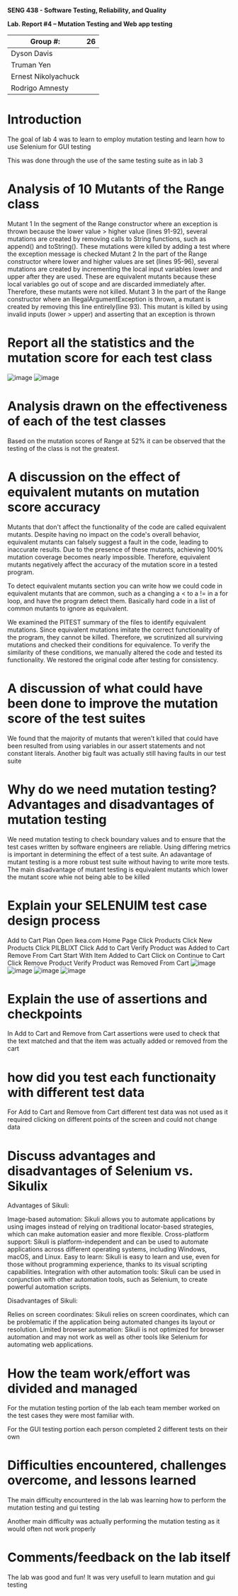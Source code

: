 **SENG 438 - Software Testing, Reliability, and Quality**

**Lab. Report \#4 – Mutation Testing and Web app testing**

| Group \#:      | 26  |
| -------------- | --- |
| Dyson Davis    |     |
| Truman Yen     |     |
| Ernest Nikolyachuck               |     |
| Rodrigo Amnesty               |     |

# Introduction
The goal of lab 4 was to learn to employ mutation testing and learn how to use Selenium for GUI testing

This was done through the use of the same testing suite as in lab 3

# Analysis of 10 Mutants of the Range class 
Mutant 1
In the segment of the Range constructor where an exception is thrown because the lower value > higher value (lines 91-92), several mutations are created by removing calls to String functions, such as append() and  toString().  These mutations were killed by adding a test where the exception message is checked
Mutant 2
In the part of the Range constructor where lower and higher values are set (lines 95-96), several mutations are created by incrementing the local input variables lower and upper after they are used.  These are equivalent mutants because these local variables go out of scope and are discarded immediately after.  Therefore, these mutants were not killed. 
Mutant 3
In the part of the Range constructor where an IllegalArgumentException is thrown, a mutant is created by removing this line entirely(line 93).  This mutant is killed by using invalid inputs (lower > upper) and asserting that an exception is thrown 



# Report all the statistics and the mutation score for each test class
![image](https://user-images.githubusercontent.com/101442804/225976032-33c7d166-8349-41b8-b7a0-ada8e9556a12.png)
![image](https://user-images.githubusercontent.com/101442804/225981816-ec6193a4-f543-49ad-aef2-5ba419f9a854.png)



# Analysis drawn on the effectiveness of each of the test classes
Based on the mutation scores of Range at 52% it can be observed that the testing of the class is not the greatest.
# A discussion on the effect of equivalent mutants on mutation score accuracy
Mutants that don't affect the functionality of the code are called equivalent mutants. Despite having no impact on the code's overall behavior, equivalent mutants can falsely suggest a fault in the code, leading to inaccurate results. Due to the presence of these mutants, achieving 100% mutation coverage becomes nearly impossible. Therefore, equivalent mutants negatively affect the accuracy of the mutation score in a tested program.

To detect equivalent mutants section you can write how we could code in equivalent mutants that are common, such as a changing a < to a != in a for loop, and have the program detect them.
Basically hard code in a list of common mutants to ignore as equivalent.

We examined the PITEST summary of the files to identify equivalent mutations. Since equivalent mutations imitate the correct functionality of the program, they cannot be killed. Therefore, we scrutinized all surviving mutations and checked their conditions for equivalence. To verify the similarity of these conditions, we manually altered the code and tested its functionality. We restored the original code after testing for consistency.
# A discussion of what could have been done to improve the mutation score of the test suites
We found that the majority of mutants that weren't killed that could have been resulted from using variables in our assert statements and not constant literals. Another big fault was actually still having faults in our test suite
# Why do we need mutation testing? Advantages and disadvantages of mutation testing
We need mutation testing to check boundary values and to ensure that the test cases written by software engineers are reliable. Using differing metrics is important in determining the effect of a test suite. An adavantage of mutant testing is a more robust test suite without having to write more tests. The main disadvantage of mutant testing is equivalent mutants which lower the mutant score whie not being able to be killed
# Explain your SELENUIM test case design process
Add to Cart Plan
Open Ikea.com Home Page
Click Products
Click New Products
Click PILBLIXT
Click Add to Cart
Verify Product was Added to Cart
Remove From Cart
Start With Item Added to Cart
Click on Continue to Cart
Click Remove Product
Verify Product was Removed From Cart
![image](https://user-images.githubusercontent.com/101442804/225978793-1b76a898-6344-4d75-a8bf-aa4566c4e8b3.png)
![image](https://user-images.githubusercontent.com/101442804/225978842-b721f18a-e775-46be-851b-c03765e7dd60.png)
![image](https://user-images.githubusercontent.com/101442804/225978947-3d77f2da-fd68-42f6-9e87-48081da580ca.png)
![image](https://user-images.githubusercontent.com/101442804/225978999-c9817c11-179c-492e-83c7-760374a82d7e.png)

# Explain the use of assertions and checkpoints
In Add to Cart and Remove from Cart assertions were used to check that the text matched and that the item was actually added or removed from the cart

# how did you test each functionaity with different test data
For Add to Cart and Remove from Cart different test data was not used as it required clicking on different points of the screen and could not change data
# Discuss advantages and disadvantages of Selenium vs. Sikulix
Advantages of Sikuli:

Image-based automation: Sikuli allows you to automate applications by using images instead of relying on traditional locator-based strategies, which can make automation easier and more flexible.
Cross-platform support: Sikuli is platform-independent and can be used to automate applications across different operating systems, including Windows, macOS, and Linux.
Easy to learn: Sikuli is easy to learn and use, even for those without programming experience, thanks to its visual scripting capabilities.
Integration with other automation tools: Sikuli can be used in conjunction with other automation tools, such as Selenium, to create powerful automation scripts.

Disadvantages of Sikuli:

Relies on screen coordinates: Sikuli relies on screen coordinates, which can be problematic if the application being automated changes its layout or resolution.
Limited browser automation: Sikuli is not optimized for browser automation and may not work as well as other tools like Selenium for automating web applications.

# How the team work/effort was divided and managed
For the mutation testing portion of the lab each team member worked on the test cases they were most familiar with.

For the GUI testing portion each person completed 2 different tests on their own

# Difficulties encountered, challenges overcome, and lessons learned
The main difficulty encountered in the lab was learning how to perform the mutation testing and gui testing

Another main difficulty was actually performing the mutation testing as it would often not work properly
# Comments/feedback on the lab itself
The lab was good and fun! It was very usefull to learn mutation and gui testing
